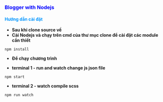 ### <span style="color:blue">Blogger with Nodejs</span>

#### <span style="color:#0095ff">Hướng dẫn cài đặt</span>

- **Sau khi clone source về**
- **Cài Nodejs và chạy trên cmd của thư mục clone để cài đặt các module cần thiết**

```
npm install
```

- **Để chạy chương trình**

- **terminal 1 - run and watch change js json file**

```
npm start
```

- **terminal 2 - watch compile scss**

```
npm run watch
```
